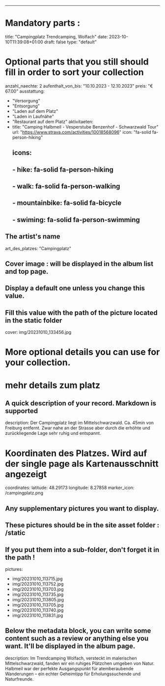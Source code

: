 ---
# Mandatory parts :
title: "Campingplatz Trendcamping, Wolfach"
date: 2023-10-10T11:39:08+01:00
draft: false
type: "default"

# Optional parts that you still should fill in order to sort your collection

anzahl_naechte: 2
aufenthalt_von_bis: "10.10.2023 - 12.10.2023"
preis: "€ 67.00"
ausstattung:
  - "Versorgung"
  - "Entsorgung"
  - "Laden auf dem Platz"
  - "Laden in Laufnähe"
  - "Restaurant auf dem Platz"
aktivitaeten:
  - title: "Camping Halbmeil - Vesperstube Benzenhof - Schwarzwald Tour"
    url: "https://www.strava.com/activities/10018568096"
    icon: "fa-solid fa-person-hiking"
    ## icons:
    ## - hike: fa-solid fa-person-hiking
    ## - walk: fa-solid fa-person-walking
    ## - mountainbike: fa-solid fa-bicycle
    ## - swiming: fa-solid fa-person-swimming

## The artist's name
art_des_platzes: "Campingplatz"

## Cover image : will be displayed in the album list and top page.
## Display a default one unless you change this value.
## Fill this value with the path of the picture located in the static folder
cover: img/20231010_133456.jpg

# More optional details you can use for your collection.
# mehr details zum platz

## A quick description of your record. Markdown is supported
description: Der Campingplatz liegt im Mittelschwarzwald. Ca. 45min von Freiburg entfernt. Zwar nahe an der Strasse aber durch die erhöhte und zurückliegende Lage sehr ruhig und entspannt. 

# Koordinaten des Platzes. Wird auf der single page als Kartenausschnitt angezeigt
coordinates:
  latitude: 48.29173
  longitude: 8.27858
marker_icon: /campingplatz.png


## Any supplementary pictures you want to display.
## These pictures should be in the site asset folder : <your hugo site>/static
## If you put them into a sub-folder, don't forget it in the path !
pictures: 
- img/20231010_113715.jpg
- img/20231010_113752.jpg
- img/20231010_113703.jpg	
- img/20231010_113735.jpg
- img/20231010_113805.jpg
- img/20231010_113705.jpg
- img/20231010_113740.jpg
- img/20231010_113831.jpg



## Below the metadata block, you can write some content such as a review or anything else you want. It'll be displayed in the album page.
description:
Im Trendcamping Wolfach, versteckt im malerischen Mittelschwarzwald, fanden wir ein ruhiges Plätzchen umgeben von Natur. Halbmeil war der perfekte Ausgangspunkt für atemberaubende Wanderungen – ein echter Geheimtipp für Erholungssuchende und Naturfreunde.